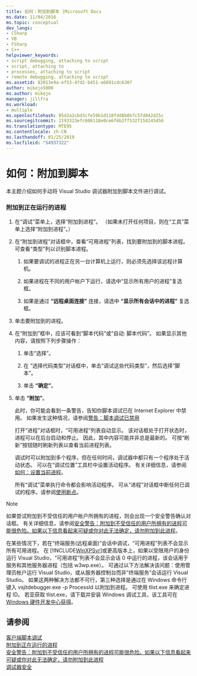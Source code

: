 ```yaml
---
title: 如何：附加到脚本 |Microsoft Docs
ms.date: 11/04/2016
ms.topic: conceptual
dev_langs:
- CSharp
- VB
- FSharp
- C++
helpviewer_keywords:
- script debugging, attaching to script
- script, attaching to
- processes, attaching to script
- remote debugging, attaching to script
ms.assetid: 82013e9a-ef53-4fd2-b451-a6891cdc6307
author: mikejo5000
ms.author: mikejo
manager: jillfra
ms.workload:
- multiple
ms.openlocfilehash: 05d2a2cbd3cfe59b1d110fdd8b0b7c5fd042d25c
ms.sourcegitcommit: 2193323efc608118e0ce6f6b2ff532f158245d56
ms.translationtype: MTE95
ms.contentlocale: zh-CN
ms.lasthandoff: 01/25/2019
ms.locfileid: "54937322"
---
```

# <a name="how-to-attach-to-script"></a>如何：附加到脚本
本主题介绍如何手动将 Visual Studio 调试器附加到脚本文件进行调试。  
  
### <a name="to-attach-to-a-running-process"></a>附加到正在运行的进程  
  
1. 在“调试”菜单上，选择“附加到进程”。 （如果未打开任何项目，则在“工具”菜单上选择“附加到进程”。）  
  
2. 在“附加到进程”对话框中，查看“可用进程”列表，找到要附加到的脚本进程。 可查看“类型”列以识别脚本进程。  
  
   1.  如果要调试的进程正在另一台计算机上运行，则必须先选择该远程计算机。
  
   2.  如果进程在不同的用户帐户下运行，请选中“显示所有用户的进程”复选框。  
  
   3.  如果是通过 **“远程桌面连接”** 连接，请选中 **“显示所有会话中的进程”** 复选框。  
  
3. 单击要附加到的进程。  
  
4. 在“附加到”框中，应该可看到“脚本代码”或“自动: 脚本代码”。 如果显示其他内容，请按照下列步骤操作：  
  
   1.  单击“选择”。  
  
   2.  在 “选择代码类型”对话框中，单击“调试这些代码类型”，然后选择“脚本”。  
  
   3.  单击 **“确定”**。  
  
5. 单击 **“附加”**。  
  
    此时，你可能会看到一条警告，告知你脚本调试已在 Internet Explorer 中禁用。 如果发生这种情况，请参阅[警告：脚本调试已禁用](../debugger/warning-script-debugging-disabled.md)  
  
   打开“进程”对话框时，“可用进程”列表自动显示。 该对话框处于打开状态时，进程可以在后台启动和停止。 因此，其中内容可能并非总是最新的。 可按“刷新”按钮随时刷新列表以查看当前进程列表。  
  
   调试时可以附加到多个程序，但在任何时间，调试器中都只有一个程序处于活动状态。 可以在“调试位置”工具栏中设置活动程序。 有关详细信息，请参阅[如何：设置当前进程](/previous-versions/visualstudio/visual-studio-2010/d5d4sxdw(v=vs.100))。  
  
   所有“调试”菜单执行命令都会影响活动程序。 可从“进程”对话框中断任何已调试的程序。请参阅[使用断点](../debugger/using-breakpoints.md)。  
  
> [!NOTE]
>  如果尝试附加到不受信任的用户帐户所拥有的进程，则会出现一个安全警告确认对话框。 有关详细信息，请参阅[安全警告：附加到不受信任的用户所拥有的进程可能很危险。如果以下信息看起来可疑或你对此无法确定，请勿附加到此进程](../debugger/security-warning-attaching-to-a-process-owned-by-an-untrusted-user.md)。  
  
 在某些情况下，若在“终端服务(远程桌面)”会话中调试，“可用进程”列表不会显示所有可用进程。 在 [!INCLUDE[WinXPSvr](../debugger/includes/winxpsvr_md.md)]或更高版本上，如果以受限用户的身份运行 Visual Studio，“可用进程”列表不会显示会话 0 中运行的进程，该会话用于服务和其他服务器进程（包括 w3wp.exe）。 可通过以下方法解决该问题：使用管理员帐户运行 Visual Studio，或从服务器控制台而非“终端服务”会话运行 Visual Studio。 如果这两种解决方法都不可行，第三种选择是通过在 Windows 命令行键入 vsjitdebugger.exe -p ProcessId 以附加到进程。 可使用 tlist.exe 来确定进程 ID。 若亚获取 tlist.exe，请下载并安装 Windows 调试工具，该工具可在 [Windows 硬件开发中心获得](/windows-hardware/drivers/dashboard/)。  
  
## <a name="see-also"></a>请参阅  
 [客户端脚本调试](../debugger/client-side-script-debugging.md)   
 [附加到正在运行的进程](../debugger/attach-to-running-processes-with-the-visual-studio-debugger.md)   
 [安全警告：附加到不受信任的用户所拥有的进程可能很危险。如果以下信息看起来可疑或你对此无法确定，请勿附加到此进程](../debugger/security-warning-attaching-to-a-process-owned-by-an-untrusted-user.md)   
 [调试器安全](../debugger/debugger-security.md)